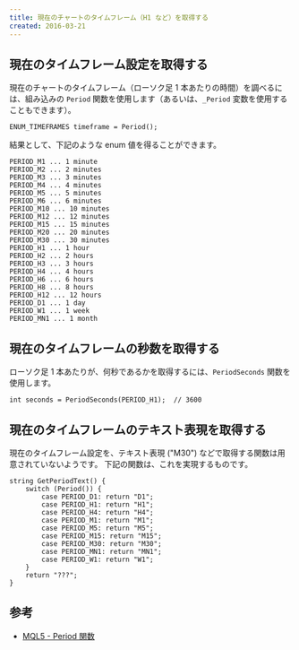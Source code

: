 ```yaml
---
title: 現在のチャートのタイムフレーム（H1 など）を取得する
created: 2016-03-21
---
```


現在のタイムフレーム設定を取得する
----

現在のチャートのタイムフレーム（ローソク足 1 本あたりの時間）を調べるには、組み込みの `Period` 関数を使用します（あるいは、`_Period` 変数を使用することもできます）。

```mql
ENUM_TIMEFRAMES timeframe = Period();
```

結果として、下記のような enum 値を得ることができます。

```
PERIOD_M1 ... 1 minute
PERIOD_M2 ... 2 minutes
PERIOD_M3 ... 3 minutes
PERIOD_M4 ... 4 minutes
PERIOD_M5 ... 5 minutes
PERIOD_M6 ... 6 minutes
PERIOD_M10 ... 10 minutes
PERIOD_M12 ... 12 minutes
PERIOD_M15 ... 15 minutes
PERIOD_M20 ... 20 minutes
PERIOD_M30 ... 30 minutes
PERIOD_H1 ... 1 hour
PERIOD_H2 ... 2 hours
PERIOD_H3 ... 3 hours
PERIOD_H4 ... 4 hours
PERIOD_H6 ... 6 hours
PERIOD_H8 ... 8 hours
PERIOD_H12 ... 12 hours
PERIOD_D1 ... 1 day
PERIOD_W1 ... 1 week
PERIOD_MN1 ... 1 month
```

現在のタイムフレームの秒数を取得する
---

ローソク足 1 本あたりが、何秒であるかを取得するには、`PeriodSeconds` 関数を使用します。

```mql
int seconds = PeriodSeconds(PERIOD_H1);  // 3600
```

現在のタイムフレームのテキスト表現を取得する
----

現在のタイムフレーム設定を、テキスト表現 ("M30") などで取得する関数は用意されていないようです。
下記の関数は、これを実現するものです。

```mql
string GetPeriodText() {
    switch (Period()) {
        case PERIOD_D1: return "D1";
        case PERIOD_H1: return "H1";
        case PERIOD_H4: return "H4";
        case PERIOD_M1: return "M1";
        case PERIOD_M5: return "M5";
        case PERIOD_M15: return "M15";
        case PERIOD_M30: return "M30";
        case PERIOD_MN1: return "MN1";
        case PERIOD_W1: return "W1";
    }
    return "???";
}
```


参考
----
- [MQL5 - Period 関数](https://www.mql5.com/en/docs/check/period)

